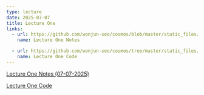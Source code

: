 ```yaml
---
type: lecture
date: 2025-07-07
title: Lecture One
links: 
  - url: https://github.com/wonjun-seo/cosmos/blob/master/static_files/presentations/lecture_one/DSBasics.pdf
    name: Lecture One Notes

  - url: https://github.com/wonjun-seo/cosmos/tree/master/static_files/presentations/lecture_one
    name: Lecture One Code
---
```

[Lecture One Notes (07-07-2025)](https://github.com/wonjun-seo/cosmos/blob/master/static_files/presentations/lecture_one/DSBasics.pdf)

[Lecture One Code](https://github.com/wonjun-seo/cosmos/tree/master/static_files/presentations/lecture_one)